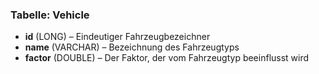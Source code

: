 ### Tabelle: Vehicle
- **id** (LONG) – Eindeutiger Fahrzeugbezeichner
- **name** (VARCHAR) – Bezeichnung des Fahrzeugtyps
- **factor** (DOUBLE) – Der Faktor, der vom Fahrzeugtyp beeinflusst wird
